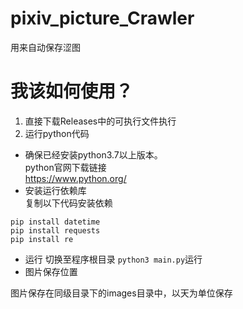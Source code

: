 # pixiv_picture_Crawler
用来自动保存涩图
# 我该如何使用？
1. 直接下载Releases中的可执行文件执行
2. 运行python代码
- 确保已经安装python3.7以上版本。   
python官网下载链接  
https://www.python.org/  
- 安装运行依赖库  
复制以下代码安装依赖
```
pip install datetime
pip install requests
pip install re
```
- 运行
切换至程序根目录
`python3 main.py`运行 
- 图片保存位置

图片保存在同级目录下的images目录中，以天为单位保存
